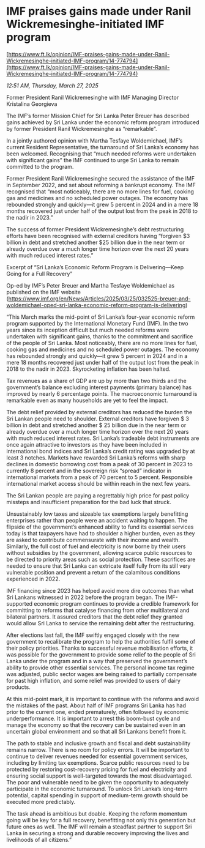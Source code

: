 # IMF praises gains made under Ranil Wickremesinghe-initiated IMF program

[https://www.ft.lk/opinion/IMF-praises-gains-made-under-Ranil-Wickremesinghe-initiated-IMF-program/14-774794](https://www.ft.lk/opinion/IMF-praises-gains-made-under-Ranil-Wickremesinghe-initiated-IMF-program/14-774794)

*12:51 AM, Thursday, March 27, 2025*

Former President Ranil Wickremesinghe with IMF Managing Director Kristalina Georgieva

The IMF’s former Mission Chief for Sri Lanka Peter Breuer has described gains achieved by Sri Lanka under the economic reform program introduced by former President Ranil Wickremesinghe as “remarkable”.

In a jointly authored opinion with Martha Tesfaye Woldemichael, IMF’s current Resident Representative, the turnaround of Sri Lanka’s economy has been welcomed. Recognising that “much needed reforms were undertaken with significant gains” the IMF continued to urge Sri Lanka to remain committed to the program.

Former President Ranil Wickremesinghe secured the assistance of the IMF in September 2022, and set about reforming a bankrupt economy. The IMF recognised that “most noticeably, there are no more lines for fuel, cooking gas and medicines and no scheduled power outages. The economy has rebounded strongly and quickly—it grew 5 percent in 2024 and in a mere 18 months recovered just under half of the output lost from the peak in 2018 to the nadir in 2023.”

The success of former President Wickremesinghe’s debt restructuring efforts have been recognised with external creditors having “forgiven $3 billion in debt and stretched another $25 billion due in the near term or already overdue over a much longer time horizon over the next 20 years with much reduced interest rates.”

Excerpt of “Sri Lanka’s Economic Reform Program is Delivering—Keep Going for a Full Recovery”

Op-ed by IMF’s Peter Breuer and Martha Tesfaye Woldemichael as published on the IMF website (https://www.imf.org/en/News/Articles/2025/03/25/032525-breuer-and-woldemichael-oped-sri-lanka-economic-reform-program-is-delivering)

“This March marks the mid-point of Sri Lanka’s four-year economic reform program supported by the International Monetary Fund (IMF). In the two years since its inception difficult but much needed reforms were undertaken with significant gains, thanks to the commitment and sacrifice of the people of Sri Lanka. Most noticeably, there are no more lines for fuel, cooking gas and medicines and no scheduled power outages. The economy has rebounded strongly and quickly—it grew 5 percent in 2024 and in a mere 18 months recovered just under half of the output lost from the peak in 2018 to the nadir in 2023. Skyrocketing inflation has been halted.

Tax revenues as a share of GDP are up by more than two thirds and the government’s balance excluding interest payments (primary balance) has improved by nearly 6 percentage points. The macroeconomic turnaround is remarkable even as many households are yet to feel the impact.

The debt relief provided by external creditors has reduced the burden the Sri Lankan people need to shoulder. External creditors have forgiven $ 3 billion in debt and stretched another $ 25 billion due in the near term or already overdue over a much longer time horizon over the next 20 years with much reduced interest rates. Sri Lanka’s tradeable debt instruments are once again attractive to investors as they have been included in international bond indices and Sri Lanka’s credit rating was upgraded by at least 3 notches. Markets have rewarded Sri Lanka’s reforms with sharp declines in domestic borrowing cost from a peak of 30 percent in 2023 to currently 8 percent and in the sovereign risk “spread” indicator in international markets from a peak of 70 percent to 5 percent. Responsible international market access should be within reach in the next few years.

The Sri Lankan people are paying a regrettably high price for past policy missteps and insufficient preparation for the bad luck that struck.

Unsustainably low taxes and sizeable tax exemptions largely benefitting enterprises rather than people were an accident waiting to happen. The flipside of the government’s enhanced ability to fund its essential services today is that taxpayers have had to shoulder a higher burden, even as they are asked to contribute commensurate with their income and wealth. Similarly, the full cost of fuel and electricity is now borne by their users without subsidies by the government, allowing scarce public resources to be directed to priority areas such as social protection. These sacrifices are needed to ensure that Sri Lanka can extricate itself fully from its still very vulnerable position and prevent a return of the calamitous conditions experienced in 2022.

IMF financing since 2023 has helped avoid more dire outcomes than what Sri Lankans witnessed in 2022 before the program began. The IMF-supported economic program continues to provide a credible framework for committing to reforms that catalyse financing from other multilateral and bilateral partners. It assured creditors that the debt relief they granted would allow Sri Lanka to service the remaining debt after the restructuring.

After elections last fall, the IMF swiftly engaged closely with the new government to recalibrate the program to help the authorities fulfil some of their policy priorities. Thanks to successful revenue mobilisation efforts, it was possible for the government to provide some relief to the people of Sri Lanka under the program and in a way that preserved the government’s ability to provide other essential services. The personal income tax regime was adjusted, public sector wages are being raised to partially compensate for past high inflation, and some relief was provided to users of dairy products.

At this mid-point mark, it is important to continue with the reforms and avoid the mistakes of the past. About half of IMF programs Sri Lanka has had prior to the current one, ended prematurely, often followed by economic underperformance. It is important to arrest this boom-bust cycle and manage the economy so that the recovery can be sustained even in an uncertain global environment and so that all Sri Lankans benefit from it.

The path to stable and inclusive growth and fiscal and debt sustainability remains narrow. There is no room for policy errors. It will be important to continue to deliver revenues needed for essential government services, including by limiting tax exemptions. Scarce public resources need to be protected by restoring cost-recovery pricing for fuel and electricity and ensuring social support is well-targeted towards the most disadvantaged. The poor and vulnerable need to be given the opportunity to adequately participate in the economic turnaround. To unlock Sri Lanka’s long-term potential, capital spending in support of medium-term growth should be executed more predictably.

The task ahead is ambitious but doable. Keeping the reform momentum going will be key for a full recovery, benefitting not only this generation but future ones as well. The IMF will remain a steadfast partner to support Sri Lanka in securing a strong and durable recovery improving the lives and livelihoods of all citizens.”

